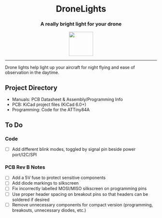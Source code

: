 <h1 align="center">DroneLights</h1>
<h3 align="center">A really bright light for your drone</h3>
<p align="center"><img src="Manuals/blink.gif" style="width:80px;"></p>

---

Drone lights help light up your aircraft for night flying and ease of observation in the daytime.

## Project Directory
- Manuals: PCB Datasheet & Assembly/Programming Info
- PCB: KiCad project files (KiCad 6.0+)
- Programming: Code for the ATTiny84A

## To Do
### Code
- [ ] Add different blink modes, toggled by signal pin beside power port/I2C/SPI

### PCB Rev B Notes
- [ ] Add a 5V fuse to protect sensitive components
- [ ] Add diode markings to silkscreen
- [ ] Fix incorrectly labelled MOSI/MISO silkscreen on programming pins
- [ ] Use proper header spacing on breakout pins so that headers can be soldered if desired
- [ ] Remove unnecessary components for compact version (programming, breakouts, unnecessary diodes, etc.)
